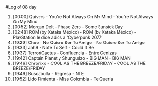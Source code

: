 #Log of 08 day

1. [00:00] Quivers - You're Not Always On My Mind - You're Not Always On My Mind
1. [00:52] Morgan Delt - Phase Zero - Some Sunsick Day
1. [02:48] ROM (by Xataka México) - ROM (by Xataka México) - PlayStation le dice adiós a ‘Cyberpunk 2077’
1. [19:29] Cheo - No Quiero Ser Tu Amigo - No Quiero Ser Tu Amigo
1. [19:33] Jah9 - Note To Self - Could It Be
1. [19:37] Terror/Cactus - Confluencia - Entre Cenizas
1. [19:42] Captain Planet y Shungudzo - BIG MAN - BIG MAN
1. [19:46] Chronixx - COOL AS THE BREEZE/FRIDAY - COOL AS THE BREEZE/FRIDAY
1. [19:49] Buscabulla - Regresa - NTE
1. [19:52] Lido Pimienta - Miss Colombia - Te Queria
